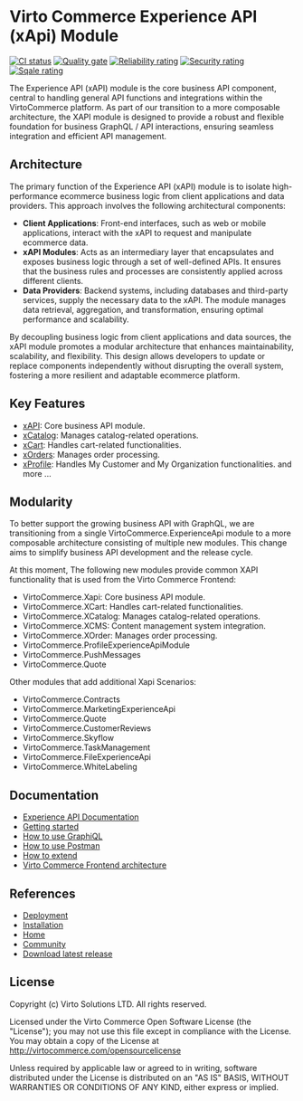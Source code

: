 # Virto Commerce Experience API (xApi) Module

[![CI status](https://github.com/VirtoCommerce/vc-module-x-api/workflows/Module%20CI/badge.svg?branch=dev)](https://github.com/VirtoCommerce/vc-module-x-api/actions?query=workflow%3A"Module+CI") [![Quality gate](https://sonarcloud.io/api/project_badges/measure?project=VirtoCommerce_vc-module-x-api&metric=alert_status&branch=dev)](https://sonarcloud.io/dashboard?id=VirtoCommerce_vc-module-x-api) [![Reliability rating](https://sonarcloud.io/api/project_badges/measure?project=VirtoCommerce_vc-module-x-api&metric=reliability_rating&branch=dev)](https://sonarcloud.io/dashboard?id=VirtoCommerce_vc-module-x-api) [![Security rating](https://sonarcloud.io/api/project_badges/measure?project=VirtoCommerce_vc-module-x-api&metric=security_rating&branch=dev)](https://sonarcloud.io/dashboard?id=VirtoCommerce_vc-module-x-api) [![Sqale rating](https://sonarcloud.io/api/project_badges/measure?project=VirtoCommerce_vc-module-x-api&metric=sqale_rating&branch=dev)](https://sonarcloud.io/dashboard?id=VirtoCommerce_vc-module-x-api)

The Experience API (xAPI) module is the core business API component, central to handling general API functions and integrations within the VirtoCommerce platform. As part of our transition to a more composable architecture, the XAPI module is designed to provide a robust and flexible foundation for business GraphQL / API interactions, ensuring seamless integration and efficient API management.

## Architecture
The primary function of the Experience API (xAPI) module is to isolate high-performance ecommerce business logic from client applications and data providers. This approach involves the following architectural components:

* **Client Applications**: Front-end interfaces, such as web or mobile applications, interact with the xAPI to request and manipulate ecommerce data.
* **xAPI Modules**: Acts as an intermediary layer that encapsulates and exposes business logic through a set of well-defined APIs. It ensures that the business rules and processes are consistently applied across different clients.
* **Data Providers**: Backend systems, including databases and third-party services, supply the necessary data to the xAPI. The module manages data retrieval, aggregation, and transformation, ensuring optimal performance and scalability.
  
By decoupling business logic from client applications and data sources, the xAPI module promotes a modular architecture that enhances maintainability, scalability, and flexibility. This design allows developers to update or replace components independently without disrupting the overall system, fostering a more resilient and adaptable ecommerce platform.

## Key Features
- [xAPI](https://docs.virtocommerce.org/platform/developer-guide/GraphQL-Storefront-API-Reference-xAPI/): Core business API module.
- [xCatalog](https://docs.virtocommerce.org/platform/developer-guide/GraphQL-Storefront-API-Reference-xAPI/Catalog/overview/): Manages catalog-related operations.
- [xCart](https://docs.virtocommerce.org/platform/developer-guide/GraphQL-Storefront-API-Reference-xAPI/Cart/overview/): Handles cart-related functionalities.
- [xOrders](https://docs.virtocommerce.org/platform/developer-guide/GraphQL-Storefront-API-Reference-xAPI/Order/overview/): Manages order processing.
- [xProfile](https://docs.virtocommerce.org/platform/developer-guide/GraphQL-Storefront-API-Reference-xAPI/Profile/overview/): Handles My Customer and My Organization functionalities.
and more ...

## Modularity
To better support the growing business API with GraphQL, we are transitioning from a single VirtoCommerce.ExperienceApi module to a more composable architecture consisting of multiple new modules. This change aims to simplify business API development and the release cycle. 

At this moment, The following new modules provide common XAPI functionality that is used from the Virto Commerce Frontend:
* VirtoCommerce.Xapi: Core business API module.
* VirtoCommerce.XCart: Handles cart-related functionalities.
* VirtoCommerce.XCatalog: Manages catalog-related operations.
* VirtoCommerce.XCMS: Content management system integration.
* VirtoCommerce.XOrder: Manages order processing.
* VirtoCommerce.ProfileExperienceApiModule
* VirtoCommerce.PushMessages
* VirtoCommerce.Quote

Other modules that add additional Xapi Scenarios:
* VirtoCommerce.Contracts
* VirtoCommerce.MarketingExperienceApi
* VirtoCommerce.Quote
* VirtoCommerce.CustomerReviews
* VirtoCommerce.Skyflow
* VirtoCommerce.TaskManagement
* VirtoCommerce.FileExperienceApi
* VirtoCommerce.WhiteLabeling

## Documentation

* [Experience API Documentation](https://docs.virtocommerce.org/platform/developer-guide/GraphQL-Storefront-API-Reference-xAPI/)
* [Getting started](https://docs.virtocommerce.org/platform/developer-guide/GraphQL-Storefront-API-Reference-xAPI/getting-started/)
* [How to use GraphiQL](https://docs.virtocommerce.org/platform/developer-guide/GraphQL-Storefront-API-Reference-xAPI/graphiql/)
* [How to use Postman](https://docs.virtocommerce.org/platform/developer-guide/GraphQL-Storefront-API-Reference-xAPI/postman/)
* [How to extend](https://docs.virtocommerce.org/platform/developer-guide/GraphQL-Storefront-API-Reference-xAPI/x-api-extensions/)
* [Virto Commerce Frontend architecture](https://docs.virtocommerce.org/storefront/developer-guide/architecture/)

## References

* [Deployment](https://docs.virtocommerce.org/platform/developer-guide/Tutorials-and-How-tos/Tutorials/deploy-module-from-source-code/)
* [Installation](https://docs.virtocommerce.org/platform/user-guide/modules-installation/)
* [Home](https://virtocommerce.com)
* [Community](https://www.virtocommerce.org)
* [Download latest release](https://github.com/VirtoCommerce/vc-module-inventory/releases/latest)

## License
Copyright (c) Virto Solutions LTD.  All rights reserved.

Licensed under the Virto Commerce Open Software License (the "License"); you
may not use this file except in compliance with the License. You may
obtain a copy of the License at http://virtocommerce.com/opensourcelicense

Unless required by applicable law or agreed to in writing, software
distributed under the License is distributed on an "AS IS" BASIS,
WITHOUT WARRANTIES OR CONDITIONS OF ANY KIND, either express or
implied.
